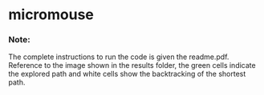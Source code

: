 # micromouse

### Note:
The complete instructions to run the code is given the readme.pdf.
Reference to the image shown in the results folder, the green cells indicate the explored path and white cells show the backtracking of the shortest path.
